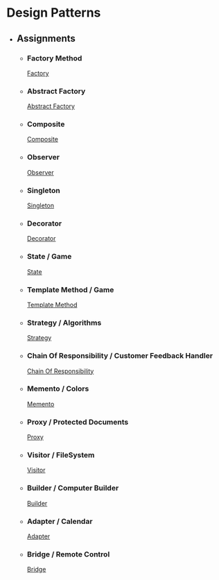 # Design Patterns
- ## Assignments
  - ### Factory Method
      [Factory](src/main/java/Factory)
  - ### Abstract Factory
      [Abstract Factory](src/main/java/AbstractFactory/)
  - ### Composite
      [Composite](src/main/java/Composite/)
  - ### Observer
      [Observer](src/main/java/Observer/)
  - ### Singleton
      [Singleton](src/main/java/Singleton/)
  - ### Decorator
      [Decorator](src/main/java/Decorator/)
  - ### State / Game
      [State](src/main/java/State/)
  - ### Template Method / Game
      [Template Method](src/main/java/Template/)
  - ### Strategy / Algorithms
      [Strategy](src/main/java/Strategy/)
  - ### Chain Of Responsibility / Customer Feedback Handler
      [Chain Of Responsibility](src/main/java/ChainOfResponsibility/)
  - ### Memento / Colors
      [Memento](src/main/java/Memento/)
  - ### Proxy / Protected Documents
      [Proxy](src/main/java/Proxy/)
  - ### Visitor / FileSystem
      [Visitor](src/main/java/Visitor/)
  - ### Builder / Computer Builder
      [Builder](src/main/java/Builder/)
  - ### Adapter / Calendar
      [Adapter](src/main/java/Adapter/)
  - ### Bridge / Remote Control
      [Bridge](src/main/java/Bridge/)